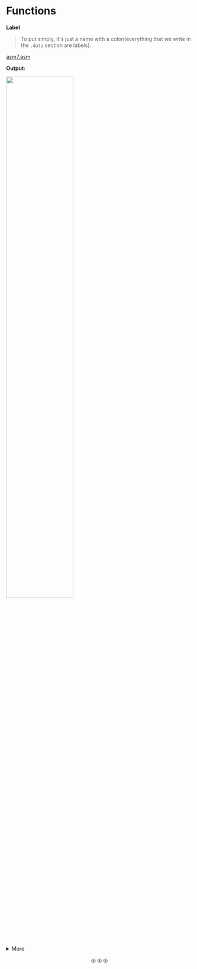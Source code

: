 # Functions

**Label**
>To put simply, it's just a name with a colon(everything that we write in the `.data` section are labels).

[asm7.asm](https://github.com/C0DER11101/MIPS/blob/MIPS/tests/asm7.asm)

**Output:**

<img src="https://user-images.githubusercontent.com/96164229/241087002-65579d86-4efa-46cb-b2e0-4eee1f446ada.png" width="60%" height="60%">

<details>
<summary>More</summary>

<img src="https://user-images.githubusercontent.com/96164229/241088196-88642b97-b60c-40aa-b6c7-811668cc5da9.gif" width=510 height=50>

A above gif shows the how the program counter(`pc`) changes its values. To understand this gif better we need another gif :point_down:

<img src="https://user-images.githubusercontent.com/96164229/241088708-9cde383c-dd9f-4ba9-9e6c-6bdebca79705.gif" width=800 height=300>
</details>

<p align="center">
&#9678; &#9678; &#9678;
</p>
